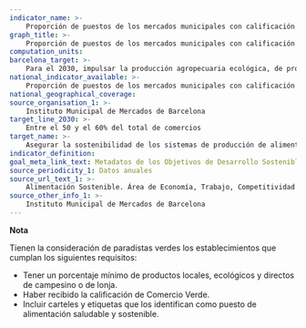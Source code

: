 ```yaml
---
indicator_name: >-
    Proporción de puestos de los mercados municipales con calificación de “paradistas verdes”
graph_title: >-
    Proporción de puestos de los mercados municipales con calificación de “paradistas verdes”
computation_units: 
barcelona_target: >-
    Para el 2030, impulsar la producción agropecuaria ecológica, de proximidad y resiliente, a través de la red comercial minorista y mayorista, y promover la adopción de la dieta de salud planetaria
national_indicator_available: >-
    Proporción de puestos de los mercados municipales con calificación de “paradistas verdes”
national_geographical_coverage: 
source_organisation_1: >-
    Instituto Municipal de Mercados de Barcelona
target_line_2030: >-
    Entre el 50 y el 60% del total de comercios
target_name: >-
    Asegurar la sostenibilidad de los sistemas de producción de alimentos y aplicar prácticas agrícolas resilientes que aumenten la productividad y la producción, contribuyan al mantenimiento de los ecosistemas, fortalezcan la capacidad de adaptación al cambio climático, los fenómenos meteorológicos extremos, las sequías, las inundaciones y otros desastres, y mejoren progresivamente la calidad de la tierra y el suelo
indicator_definition:
goal_meta_link_text: Metadatos de los Objetivos de Desarrollo Sostenible de las Naciones Unidas (pdf 894kB)
source_periodicity_1: Datos anuales
source_url_text_1: >-
    Alimentación Sostenible. Área de Economía, Trabajo, Competitividad y Hacienda
source_other_info_1: >-
    Instituto Municipal de Mercados de Barcelona
---
```

**Nota**

Tienen la consideración de paradistas verdes los establecimientos que cumplan los siguientes requisitos:
- Tener un porcentaje mínimo de productos locales, ecológicos y directos de campesino o de lonja.
- Haber recibido la calificación de Comercio Verde.
- Incluir carteles y etiquetas que los identifican como puesto de alimentación saludable y sostenible.
